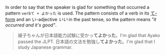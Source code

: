 In order to say that the speaker is glad for something that occurred a pattern `verbて + よかった` is used. The pattern consists of a verb in its [て-form](52) and an い-adjective *いい* in the past tense, so the pattern means *"it occurred and it's good"*.
>綾子ちゃんが日本語能力試験に受かっ**てよかった**。I'm glad that Ayako passed the JLPT.
>日本語の文法を勉強し**てよかった**。I'm glad that I study Japanese grammar.